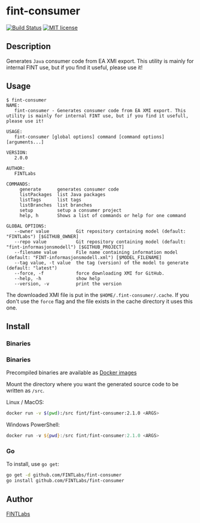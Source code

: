 # fint-consumer

[![Build Status](https://jenkins.fintlabs.no/buildStatus/icon?job=FINTLabs/fint-consumer/master)](https://jenkins.fintlabs.no/job/FINTLabs/fint-consumer/master)
[![MIT license](http://img.shields.io/badge/license-MIT-brightgreen.svg)](http://opensource.org/licenses/MIT)

## Description
Generates `Java` consumer code from EA XMI export. This utility is mainly for internal FINT use, but if you find it useful, please use it!

## Usage

```
$ fint-consumer
NAME:
   fint-consumer - Generates consumer code from EA XMI export. This utility is mainly for internal FINT use, but if you find it usefull, please use it!

USAGE:
   fint-consumer [global options] command [command options] [arguments...]

VERSION:
   2.0.0

AUTHOR:
   FINTLabs

COMMANDS:
     generate      generates consumer code
     listPackages  list Java packages
     listTags      list tags
     listBranches  list branches
     setup         setup a consumer project
     help, h       Shows a list of commands or help for one command

GLOBAL OPTIONS:
   --owner value          Git repository containing model (default: "FINTLabs") [$GITHUB_OWNER]
   --repo value           Git repository containing model (default: "fint-informasjonsmodell") [$GITHUB_PROJECT]
   --filename value       File name containing information model (default: "FINT-informasjonsmodell.xml") [$MODEL_FILENAME]
   --tag value, -t value  the tag (version) of the model to generate (default: "latest")
   --force, -f            force downloading XMI for GitHub.
   --help, -h             show help
   --version, -v          print the version
```

The downloaded XMI file is put in the `$HOME/.fint-consumer/.cache`. If you don't use the 
`force` flag and the file exists in the cache directory it uses this one. 

## Install

### Binaries

### Binaries

Precompiled binaries are available as [Docker images](https://cloud.docker.com/u/fint/repository/docker/fint/fint-consumer)

Mount the directory where you want the generated source code to be written as `/src`.

Linux / MacOS:
```bash
docker run -v $(pwd):/src fint/fint-consumer:2.1.0 <ARGS>
```

Windows PowerShell:
```ps1
docker run -v ${pwd}:/src fint/fint-consumer:2.1.0 <ARGS>
```

### Go

To install, use `go get`:

```bash
go get -d github.com/FINTLabs/fint-consumer
go install github.com/FINTLabs/fint-consumer
```

## Author

[FINTLabs](https://fintlabs.github.io)
